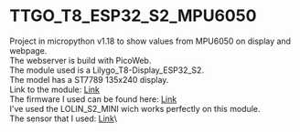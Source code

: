 # TTGO_T8_ESP32_S2_MPU6050
Project in micropython v1.18 to show values from MPU6050 on display and webpage.\
The webserver is build with PicoWeb.\
The module used is a Lilygo_T8-Display_ESP32_S2.\
The model has a ST7789 135x240 display.\
Link to the module: [Link](https://fr.aliexpress.com/item/4001211703708.html?gatewayAdapt=glo2fra&spm=a2g0o.order_list.0.0.21ef5e5b13aXU7)\
The firmware I used can be found here: [Link](https://github.com/russhughes/st7789_mpy/tree/master/firmware)\
I've used the LOLIN_S2_MINI wich works perfectly on this module.\
The sensor that I used: [Link](https://www.aliexpress.com/item/32346328217.html?spm=a2g0o.productlist.0.0.14123dd1bOoTpT&algo_pvid=b1952b48-8b0c-4210-bcd2-7ce9e0dcc887&algo_exp_id=b1952b48-8b0c-4210-bcd2-7ce9e0dcc887-9&pdp_ext_f=%7B%22sku_id%22%3A%2254741193371%22%7D&pdp_pi=-1%3B1.73%3B-1%3B-1%40salePrice%3BEUR%3Bsearch-mainSearch)\


